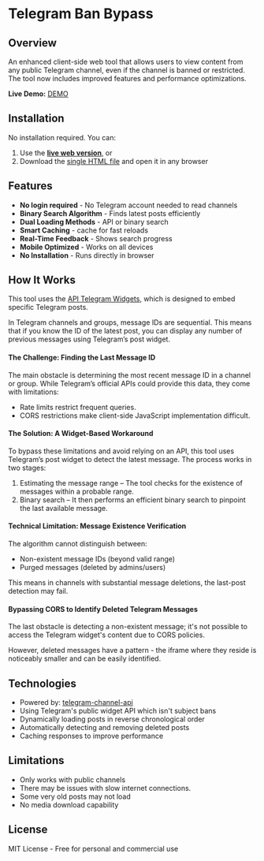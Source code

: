 # Telegram Ban Bypass

## Overview
An enhanced client-side web tool that allows users to view content from any public Telegram channel, even if the channel is banned or restricted. The tool now includes improved features and performance optimizations.

**Live Demo:** [DEMO](https://franbarinstance.github.io/Telegram-Ban-Bypass/public/)

## Installation
No installation required. You can:
1. Use the **[live web version](https://franbarinstance.github.io/Telegram-Ban-Bypass/public/)**, or
2. Download the [single HTML file](https://github.com/franbarinstance/Telegram-Ban-Bypass/blob/master/public/index.html) and open it in any browser

## Features
- **No login required** - No Telegram account needed to read channels
- **Binary Search Algorithm** - Finds latest posts efficiently
- **Dual Loading Methods** - API or binary search
- **Smart Caching** - cache for fast reloads
- **Real-Time Feedback** - Shows search progress
- **Mobile Optimized** - Works on all devices
- **No Installation** - Runs directly in browser

## How It Works

This tool uses the [API Telegram Widgets](https://core.telegram.org/widgets/post), which is designed to embed specific Telegram posts.

In Telegram channels and groups, message IDs are sequential. This means that if you know the ID of the latest post, you can display any number of previous messages using Telegram’s post widget.

#### The Challenge: Finding the Last Message ID

The main obstacle is determining the most recent message ID in a channel or group. While Telegram’s official APIs could provide this data, they come with limitations:

- Rate limits restrict frequent queries.
- CORS restrictions make client-side JavaScript implementation difficult.

#### The Solution: A Widget-Based Workaround

To bypass these limitations and avoid relying on an API, this tool uses Telegram’s post widget to detect the latest message. The process works in two stages:

1. Estimating the message range – The tool checks for the existence of messages within a probable range.
2. Binary search – It then performs an efficient binary search to pinpoint the last available message.

#### Technical Limitation: Message Existence Verification

The algorithm cannot distinguish between:

- Non-existent message IDs (beyond valid range)
- Purged messages (deleted by admins/users)

This means in channels with substantial message deletions, the last-post detection may fail.

#### Bypassing CORS to Identify Deleted Telegram Messages

The last obstacle is detecting a non-existent message; it's not possible to access the Telegram widget's content due to CORS policies.

However, deleted messages have a pattern - the iframe where they reside is noticeably smaller and can be easily identified.

## Technologies
- Powered by: [telegram-channel-api](https://github.com/ArcInTower/telegram-channel-api)
- Using Telegram's public widget API which isn't subject bans
- Dynamically loading posts in reverse chronological order
- Automatically detecting and removing deleted posts
- Caching responses to improve performance

## Limitations
- Only works with public channels
- There may be issues with slow internet connections.
- Some very old posts may not load
- No media download capability

## License
MIT License - Free for personal and commercial use
